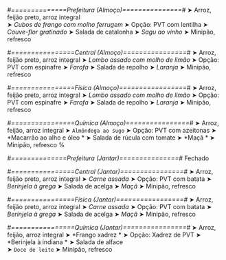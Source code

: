 
*#==============Prefeitura (Almoço)===============#*
➤ Arroz, feijão preto, arroz integral  
➤ *Cubos de frango com molho ferrugem*
➤ Opção: PVT com lentilha
➤ *Couve-flor gratinado*
➤ Salada de catalonha
➤ *Sagu ao vinho*
➤ Minipão, refresco

*#================Central (Almoço)================#*
➤ Arroz, feijão preto, arroz integral
➤ *Lombo assado com molho de limão*
➤ Opção: PVT com espinafre
➤ *Farofa*
➤ Salada de repolho
➤ *Laranja*
➤ Minipão, refresco

*#================Física (Almoço)=================#*
➤ Arroz, feijão preto, arroz integral
➤ *Lombo assado com molho de limão*
➤ Opção: PVT com espinafre
➤ *Farofa*
➤ Salada de repolho
➤ *Laranja*
➤ Minipão, refresco

*#================Química (Almoço)================#*
➤ Arroz, feijão, arroz integral
➤ `Almôndega ao sugo`
➤ Opção: PVT com azeitonas 
➤ *Macarrão ao alho e óleo *
➤ Salada de rúcula com tomate 
➤ *Maçã   *
➤ Minipão, refresco
%

*#==============Prefeitura (Jantar)===============#*
Fechado

*#================Central (Jantar)================#*
➤ Arroz, feijão preto, arroz integral
➤ *Carne assada*
➤ Opção: PVT com batata
➤ *Berinjela à grega*
➤ Salada de acelga
➤ *Maçã*
➤ Minipão, refresco

*#================Física (Jantar)=================#*
➤ Arroz, feijão preto, arroz integral
➤ *Carne assada*
➤ Opção: PVT com batata
➤ *Berinjela à grega*
➤ Salada de acelga
➤ *Maçã*
➤ Minipão, refresco

*#================Química (Jantar)================#*
➤ Arroz, feijão, arroz integral
➤ *Frango xadrez *
➤ Opção: Xadrez de PVT 
➤ *Berinjela à indiana *
➤ Salada de alface   
➤ `Doce de leite`
➤ Minipão, refresco
